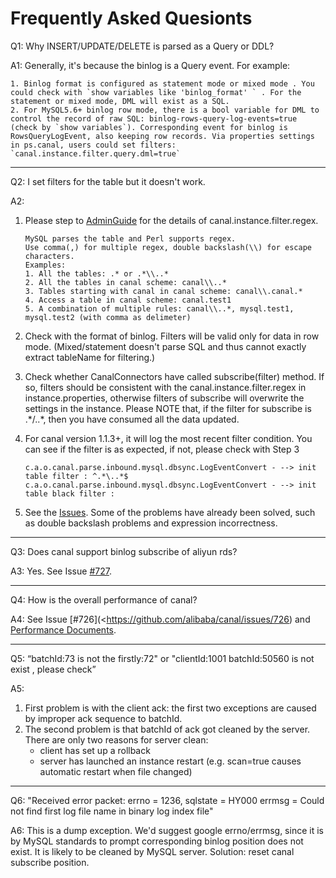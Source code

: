 # Frequently Asked Quesionts

Q1: Why INSERT/UPDATE/DELETE is parsed as a Query or DDL?

A1: Generally, it's because the binlog is a Query event. For example:

   	1. Binlog format is configured as statement mode or mixed mode . You could check with `show variables like 'binlog_format' ` . For the statement or mixed mode, DML will exist as a SQL.
   	2. For MySQL5.6+ binlog row mode, there is a bool variable for DML to control the record of raw SQL: binlog-rows-query-log-events=true (check by `show variables`). Corresponding event for binlog is RowsQueryLogEvent, also keeping row records. Via properties settings in ps.canal, users could set filters: `canal.instance.filter.query.dml=true`

-------------------

Q2: I set filters for the table but it doesn't work.

A2: 

1. Please step to [AdminGuide](https://github.com/alibaba/canal/wiki/AdminGuide) for the details of canal.instance.filter.regex.

   ```
   MySQL parses the table and Perl supports regex.
   Use comma(,) for multiple regex, double backslash(\\) for escape characters.
   Examples:
   1. All the tables: .* or .*\\..*
   2. All the tables in canal scheme: canal\\..*
   3. Tables starting with canal in canal scheme: canal\\.canal.*
   4. Access a table in canal scheme: canal.test1
   5. A combination of multiple rules: canal\\..*, mysql.test1, mysql.test2 (with comma as delimeter)
   ```

2. Check with the format of binlog. Filters will be valid only for data in row mode. (Mixed/statement doesn't parse SQL and thus cannot exactly extract tableName for filtering.)

3. Check whether CanalConnectors have called subscribe(filter) method. If so, filters should be consistent with the canal.instance.filter.regex in instance.properties, otherwise filters of subscribe will overwrite the settings in the instance. Please NOTE that, if the filter for subscribe is .\*/..\*, then you have consumed all the data updated.

4. For canal version 1.1.3+, it will log the most recent filter condition. You can see if the filter is as expected, if not, please check with Step 3

   ```
   c.a.o.canal.parse.inbound.mysql.dbsync.LogEventConvert - --> init table filter : ^.*\..*$
   c.a.o.canal.parse.inbound.mysql.dbsync.LogEventConvert - --> init table black filter :
   ```

5. See the [Issues](https://github.com/alibaba/canal/issues?utf8=%E2%9C%93&q=subscribe). Some of the problems have already been solved, such as double backslash problems and expression incorrectness.

---------------

Q3: Does canal support binlog subscribe of aliyun rds?

A3: Yes. See Issue [#727](https://github.com/alibaba/canal/issues/727).

-----------------

Q4: How is the overall performance of canal?

A4: See Issue [#726](<https://github.com/alibaba/canal/issues/726) and [Performance Documents](https://github.com/alibaba/canal/wiki/Performance).

----------------

Q5: “batchId:73 is not the firstly:72" or "clientId:1001 batchId:50560 is not exist , please check”

A5:

1. First problem is with the client ack: the first two exceptions are caused by improper ack sequence to batchId. 
2. The second problem is that batchId of ack got cleaned by the server. There are only two reasons for server clean:
   - client has set up a rollback
   - server has launched an instance restart (e.g. scan=true causes automatic restart when file changed)

--------

Q6: "Received error packet: errno = 1236, sqlstate = HY000 errmsg = Could not find first log file name in binary log index file"

A6: This is a dump exception. We'd suggest google errno/errmsg, since it is by MySQL standards to prompt corresponding binlog position does not exist. It is likely to be cleaned by MySQL server. Solution: reset canal subscribe position.
